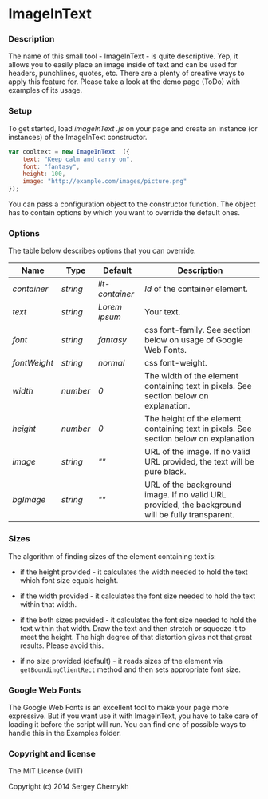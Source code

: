 # ImageInText

### Description

The name of this small tool  - ImageInText - is quite descriptive. Yep, it allows you to easily place an image inside of text and can be used for headers, punchlines, quotes, etc. There are a plenty of creative ways to apply this feature for. Please take a look at the demo page (ToDo) with examples of its usage.

### Setup

To get started, load *imageInText .js* on your page and create an instance (or instances) of the ImageInText constructor.

```javascript
var cooltext = new ImageInText  ({
	text: "Keep calm and carry on",
	font: "fantasy",
	height: 100,
	image: "http://example.com/images/picture.png"
});
```
You can pass a configuration object to the constructor function. The object has to contain options by which you want to override the default ones.

### Options
The table below describes options that you can override.

Name | Type | Default | Description
--- | --- | --- | ---
*container* | *string*  | *iit-container* | *Id* of the container element.
*text* | *string*  | *Lorem ipsum* | Your text.
*font* | *string*  | *fantasy* | сss font-family. See section below on usage of Google Web Fonts.
*fontWeight* | *string*  | *normal* | сss font-weight.
*width* | *number*  | *0* | The width of the element containing text in pixels. See section below on explanation.
*height* | *number*  | *0* | The height of the element containing text in pixels. See section below on explanation
*image* | *string*  | *""* | URL of the image. If no valid URL provided, the text will be pure black.
*bgImage* | *string*  | *""* | URL of the background image. If no valid URL provided, the background will be fully transparent.

### Sizes

The algorithm of finding sizes of the element containing text is:

- if the height provided - it calculates the width needed to hold the text which font size equals height.

-  if the width provided - it calculates the font size needed to hold the text within that width.

- if the both sizes provided - it calculates the font size needed to hold the text within that width. Draw the text and then stretch or squeeze it to meet the height. The high degree of that distortion gives not that great results. Please avoid this.

- if no size provided (default) - it reads sizes of the element via `getBoundingClientRect` method and then sets appropriate font size.

### Google Web Fonts

The Google Web Fonts is an excellent tool to make your page more expressive. But if you want use it with ImageInText, you have to take care of loading it before the script will run. You can find one of possible ways to handle this in the Examples folder.

### Copyright and license

The MIT License (MIT)

Copyright (c) 2014 Sergey Chernykh